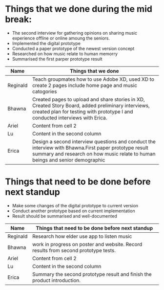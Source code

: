 # Things that we done during the mid break:
* The second interview for gathering opinions on sharing music experience offline or online amoung the seniors.
* Implemented the digital prototype
* Conducted a paper prototype of the newest version concept
* Researched on how music relate to human memorry 
* Summarised the first parper prototype result

Name | Things that we done 
------------ | -------------
Reginald | Teach groupmates how to use Adobe XD, used XD to create 2 pages include home page and music catogories 
Bhawna | Created pages to upload and share stories in XD, Created Story Board, added preliminary interviews, created plan for testing with prototype I and conducted interviews with Erica.
Ariel | Content from cell 2
Lu | Content in the second column
Erica | Design a second interview questions and conduct the interview with Bhawna.First paper prototype result summary and research on how music relate to human beings and senior demographic
# Things that need to be done before next standup
* Make some changes of the digital prototype to current version
* Conduct another prototype based on current implementation
* Result should be summarised and well-documented

Name | Things that need to be done before next standup
------------ | -------------
Reginald | Research how elder use app to listen music
Bhawna | work in progress on poster and website. Record results from second prototype tests.
Ariel | Content from cell 2
Lu | Content in the second column
Erica | Summary the second prototype result and finish the product introduction.
